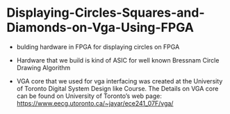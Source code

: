 # Displaying-Circles-Squares-and-Diamonds-on-Vga-Using-FPGA
* bulding hardware in FPGA for displaying circles on FPGA 
* Hardware that we build is kind of ASIC for well known Bressnam Circle Drawing Algorithm

* VGA core that we used for vga interfacing was created at the University of Toronto Digital System Design like Course. The
Details on VGA core can be found on University of Toronto’s web page:  https://www.eecg.utoronto.ca/~jayar/ece241_07F/vga/ 
